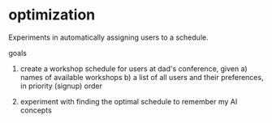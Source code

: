 optimization
============

Experiments in automatically assigning users to a schedule. 

goals
1. create a workshop schedule for users at dad's conference, given 
a) names of available workshops
b) a list of all users and their preferences, in  priority (signup) order

2. experiment with finding the optimal schedule to remember my AI concepts 
